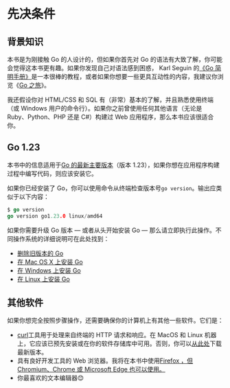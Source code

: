 # 先决条件

## 背景知识

本书是为刚接触 Go 的人设计的，但如果你首先对 Go 的语法有大致了解，你可能会觉得这本书更有趣。如果你发现自己对语法感到困惑， Karl Seguin 的[《Go 简明手册》](http://openmymind.net/The-Little-Go-Book/)是一本很棒的教程，或者如果你想要一些更具互动性的内容，我建议你浏览《[Go 之旅](https://tour.golang.org/welcome/1)》。

我还假设你对 HTML/CSS 和 SQL 有（非常）基本的了解，并且熟悉使用终端（或 Windows 用户的命令行）。如果你之前曾使用任何其他语言（无论是 Ruby、Python、PHP 还是 C#）构建过 Web 应用程序，那么本书应该很适合你。

## Go 1.23

本书中的信息适用于[Go 的最新主要版本](https://golang.org/doc/devel/release.html)（版本 1.23），如果你想在应用程序构建过程中编写代码，则应该安装它。

如果你已经安装了 Go，你可以使用命令从终端检查版本号`go version`。输出应类似于以下内容：

```go
$ go version
go version go1.23.0 linux/amd64
```

如果你需要升级 Go 版本 — 或者从头开始安装 Go — 那么请立即执行此操作。不同操作系统的详细说明可在此处找到：

- [删除旧版本的 Go](https://golang.org/doc/manage-install#uninstalling)
- [在 Mac OS X 上安装 Go](https://golang.org/doc/install#tarball)
- [在 Windows 上安装 Go](https://golang.org/doc/install#windows)
- [在 Linux 上安装 Go](https://golang.org/doc/install#tarball)

## 其他软件

如果你想完全按照步骤操作，还需要确保你的计算机上有其他一些软件。它们是：

- [curl](https://curl.haxx.se/)工具用于处理来自终端的 HTTP 请求和响应。在 MacOS 和 Linux 机器上，它应该已预先安装或在你的软件存储库中可用。否则，你可以[从此处](https://curl.haxx.se/download.html)下载最新版本。
- 具有良好开发工具的 Web 浏览器。我将在本书中使用[Firefox ，但 Chromium、Chrome 或 Microsoft Edge 也可以使用。](https://www.mozilla.org/en-US/firefox/new/)
- 你最喜欢的文本编辑器😊